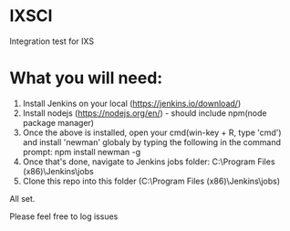 # IXSCI
Integration test for IXS

# What you will need:

1. Install Jenkins on your local (https://jenkins.io/download/)
2. Install nodejs (https://nodejs.org/en/) - should include npm(node package manager)
3. Once the above is installed, open your cmd(win-key + R, type 'cmd') and install 'newman' globaly by typing the following in the command prompt: npm install newman -g
4. Once that's done, navigate to Jenkins jobs folder: C:\Program Files (x86)\Jenkins\jobs
5. Clone this repo into this folder (C:\Program Files (x86)\Jenkins\jobs)

All set.

Please feel free to log issues
